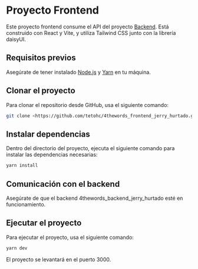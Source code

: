 # Proyecto Frontend

Este proyecto frontend consume el API del proyecto [Backend](https://github.com/tetohc/4thewords_backend_jerry_hurtado). Está construido con React y Vite, y utiliza Tailwind CSS junto con la librería daisyUI.

## Requisitos previos

Asegúrate de tener instalado [Node.js](https://nodejs.org/) y [Yarn](https://classic.yarnpkg.com/en/docs/install/#mac-stable) en tu máquina.

## Clonar el proyecto

Para clonar el repositorio desde GitHub, usa el siguiente comando:

```bash
git clone <https://github.com/tetohc/4thewords_frontend_jerry_hurtado.git>
```

## Instalar dependencias

Dentro del directorio del proyecto, ejecuta el siguiente comando para instalar las dependencias necesarias:

```bash
yarn install
```

## Comunicación con el backend

Asegúrate de que el backend 4thewords_backend_jerry_hurtado esté en funcionamiento.

## Ejecutar el proyecto

Para ejecutar el proyecto, usa el siguiente comando:

```bash
yarn dev
```

El proyecto se levantará en el puerto 3000.